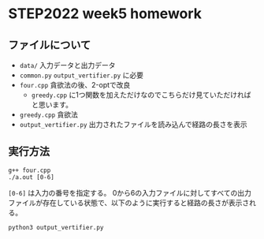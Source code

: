 # STEP2022 week5 homework
## ファイルについて
- `data/` 入力データと出力データ
- `common.py` `output_vertifier.py` に必要
- `four.cpp` 貪欲法の後、2-optで改良
  - `greedy.cpp` に1つ関数を加えただけなのでこちらだけ見ていただければと思います。
- `greedy.cpp` 貪欲法
- `output_vertifier.py` 出力されたファイルを読み込んで経路の長さを表示

## 実行方法
```
g++ four.cpp
./a.out [0-6]
```
`[0-6]` は入力の番号を指定する。
0から6の入力ファイルに対してすべての出力ファイルが存在している状態で、以下のように実行すると経路の長さが表示される。
```
python3 output_vertifier.py
```
